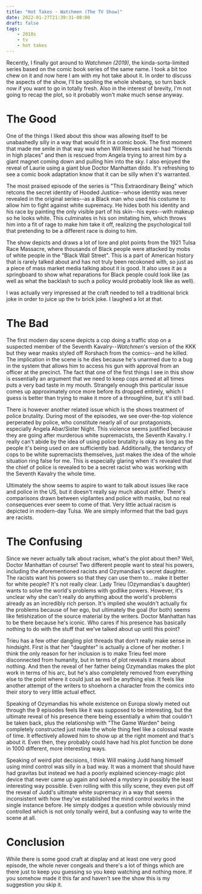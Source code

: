 ```yaml
---
title: "Hot Takes - Watchmen (The TV Show)"
date: 2022-01-27T21:39:31-08:00
draft: false
tags:
    - 2010s
    - tv
    - hot takes
---
```

Recently, I finally got around to _Watchmen (2019)_, the kinda-sorta-limited series based on the comic book series of the same name. I took a bit too chew on it and now here I am with my hot take about it. In order to discuss the aspects of the show, I'll be spoiling the whole shebang, so turn back now if you want to go in totally fresh. Also in the interest of brevity, I'm not going to recap the plot, so it probably won't make much sense anyway.

# The Good

One of the things I liked about this show was allowing itself to be unabashedly silly in a way that would fit in a comic book. The first moment that made me smile in that way was when Will Reeves said he had "friends in high places" and then is rescued from Angela trying to arrest him by a giant magnet coming down and pulling him into the sky. I also enjoyed the reveal of Laurie using a giant blue Doctor Manhattan dildo. It's refreshing to see a comic book adaptation know that it can be silly when it's warranted.

The most praised episode of the series is "This Extraordinary Being" which retcons the secret identity of Hooded Justice--whose identity was never revealed in the original series--as a Black man who used his costume to allow him to fight against white supremacy. He hides both his identity and his race by painting the only visible part of his skin--his eyes--with makeup so he looks white. This culminates in his son imitating him, which throws him into a fit of rage to make him take it off, realizing the psychological toll that pretending to be a different race is doing to him.

The show depicts and draws a lot of lore and plot points from the 1921 Tulsa Race Massacre, where thousands of Black people were attacked by mobs of white people in the "Black Wall Street". This is a part of American history that is rarely talked about and has not truly been recokoned with, so just as a piece of mass market media talking about it is good. It also uses it as a springboard to show what reparations for Black people could look like (as well as what the backlash to such a policy would probably look like as well).

I was actually very impressed at the craft needed to tell a traditional brick joke in order to juice up the tv brick joke. I laughed a lot at that.

# The Bad

The first modern day scene depicts a cop doing a traffic stop on a suspected member of the Seventh Kavalry--_Watchmen_'s version of the KKK but they wear masks styled off Rorshach from the comics--and he killed. The implication in the scene is he dies because he's unarmed due to a bug in the system that allows him to access his gun with approval from an officer at the precinct. The fact that one of the first things I see in this show is essentially an argument that we need to keep cops armed at all times puts a very bad taste in my mouth. Strangely enough this particular issue comes up approximately once more before its dropped entirely, which I guess is better than trying to make it more of a throughline, but it's still bad.

There is however another related issue which is the shows treatment of police brutality. During most of the episodes, we see over-the-top violence perperated by police, who constitute nearly all of our protagonists, especially Angela Abar/Sister Night. This violence seems justified because they are going after murderous white supremacists, the Seventh Kavalry. I really can't abide by the idea of using police brutality is okay as long as the people it's being used on are sufficiently bad. Additionally, the tendancy of cops to be white supremacists themselves, just makes the idea of the whole situation ring false for me. This is especially glaring when it's revealed that the chief of police is revealed to be a secret racist who was working with the Seventh Kavalry the whole time.

Ultimately the show seems to aspire to want to talk about issues like race and police in the US, but it doesn't really say much about either. There's comparisons drawn between vigilantes and police with masks, but no real consequences ever seem to come of that. Very little actual racism is depicted in modern-day Tulsa. We are simply informed that the bad guys are racists.

# The Confusing

Since we never actually talk about racism, what's the plot about then? Well, Doctor Manhattan of course! Two different people want to steal his powers, including the aforementioned racists and Ozymandias's secret daughter. The racists want his powers so that they can use them to... make it better for white people? It's not really clear. Lady Trieu (Ozymandias's daughter) wants to solve the world's problems with godlike powers. However, it's unclear why she can't really do anything about the world's problems already as an incredibly rich person. It's implied she wouldn't actually fix the problems because of her ego, but ultimately the goal (for both) seems like fetishization of the source material by the writers. Doctor Manhattan has to be there because he's iconic. Who cares if his presence has basically nothing to do with the stuff that we've talked about up until this point?

Trieu has a few other dangling plot threads that don't really make sense in hindsight. First is that her "daughter" is actually a clone of her mother. I think the only reason for her inclusion is to make Trieu feel more disconnected from humanity, but in terms of plot reveals it means about nothing. And then the reveal of her father being Ozymandias makes the plot work in terms of his arc, but he's also completely removed from everything else to the point where it could just as well be anything else. It feels like another attempt of the writers to shoehorn a character from the comics into their story to very little actual effect.

Speaking of Ozymandias his whole existence on Europa slowly meted out through the 9 episodes feels like it was supposed to be interesting, but the ultimate reveal of his presence there being essentially a whim that couldn't be taken back, plus the relationship with "The Game Warden" being completely constructed just make the whole thing feel like a colossal waste of time. It effectively allowed him to show up at the right moment and that's about it. Even then, they probably could have had his plot function be done in 1000 different, more interesting ways.

Speaking of weird plot decisions, I think Will making Judd hang himself using mind control was silly in a bad way. It was a moment that should have had gravitas but instead we had a poorly explained sciencey-magic plot device that never came up again and solved a mystery in possibly the least interesting way possible. Even rolling with this silly scene, they even put off the reveal of Judd's ultimate white supremacy in a way that seems inconsistent with how they've established the mind control works in the single instance before. He simply dodges a question while obviously mind controlled which is not only tonally weird, but a confusing way to write the scene at all.

# Conclusion

While there is some good craft at display and at least one very good episode, the whole never congeals and there's a lot of things which are there just to keep you guessing so you keep watching and nothing more. If you somehow made it this far and haven't see the show this is my suggestion you skip it.
